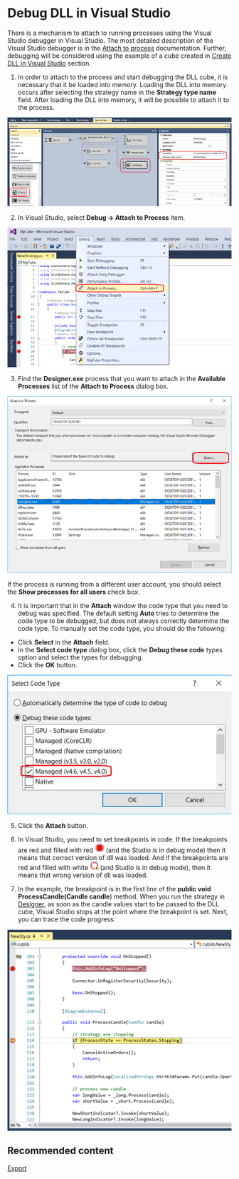 # Debug DLL in Visual Studio

There is a mechanism to attach to running processes using the Visual Studio debugger in Visual Studio. The most detailed description of the Visual Studio debugger is in the [Attach to process](https://msdn.microsoft.com/en-US/library/3s68z0b3.aspx) documentation. Further, debugging will be considered using the example of a cube created in [Create DLL in Visual Studio](Designer_Creating_DLL_element_in_Visual_Studio.md) section.

1. In order to attach to the process and start debugging the DLL cube, it is necessary that it be loaded into memory. Loading the DLL into memory occurs after selecting the strategy name in the **Strategy type name** field. After loading the DLL into memory, it will be possible to attach it to the process.

![Designer Creating a DLL cube in Visual Studio 03](../images/Designer_Creating_DLL_element_in_Visual_Studio_03.png)

2. In Visual Studio, select **Debug \-\> Attach to Process** item.

![Designer Debugging DLL cube using Visual Studio 00](../images/Designer_Debugging_DLL_using_Visual_Studio_00.png)

3. Find the **Designer.exe** process that you want to attach in the **Available Processes** list of the **Attach to Process** dialog box.

![Designer Debugging DLL cube using Visual Studio 01](../images/Designer_Debugging_DLL_using_Visual_Studio_01.png)

If the process is running from a different user account, you should select the **Show processes for all users** check box.

4. It is important that in the **Attach** window the code type that you need to debug was specified. The default setting **Auto** tries to determine the code type to be debugged, but does not always correctly determine the code type. To manually set the code type, you should do the following:

- Click **Select** in the **Attach** field.
- In the **Select code type** dialog box, click the **Debug these code** types option and select the types for debugging.
- Click the **OK** button.

![Designer Debugging DLL cube using Visual Studio 02](../images/Designer_Debugging_DLL_using_Visual_Studio_02.png)

5. Click the **Attach** button.

6. In Visual Studio, you need to set breakpoints in code. If the breakpoints are red and filled with red ![Designer Debugging DLL cube using Visual Studio 03](../images/Designer_Debugging_DLL_using_Visual_Studio_03.png) (and the Studio is in debug mode) then it means that correct version of dll was loaded. And if the breakpoints are red and filled with white ![Designer Debugging DLL cube using Visual Studio 04](../images/Designer_Debugging_DLL_using_Visual_Studio_04.png) (and Studio is in debug mode), then it means that wrong version of dll was loaded.

7. In the example, the breakpoint is in the first line of the **public void ProcessCandle(Candle candle**) method. When you run the strategy in [Designer](Designer.md), as soon as the candle values start to be passed to the DLL cube, Visual Studio stops at the point where the breakpoint is set. Next, you can trace the code progress:

![Designer Debugging DLL cube using Visual Studio 05](../images/Designer_Debugging_DLL_using_Visual_Studio_05.png)

## Recommended content

[Export](Designer_Export_strategies.md)
